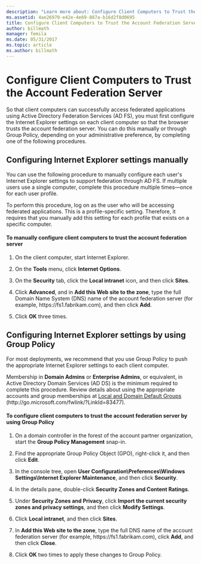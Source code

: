 ```yaml
---
description: "Learn more about: Configure Client Computers to Trust the Account Federation Server"
ms.assetid: 4ae26970-e42e-4e69-887a-b16d2f8d0695
title: Configure Client Computers to Trust the Account Federation Server
author: billmath
manager: femila
ms.date: 05/31/2017
ms.topic: article
ms.author: billmath
---
```


# Configure Client Computers to Trust the Account Federation Server

So that client computers can successfully access federated applications using Active Directory Federation Services \(AD FS\), you must first configure the Internet Explorer settings on each client computer so that the browser trusts the account federation server. You can do this manually or through Group Policy, depending on your administrative preference, by completing one of the following procedures.

## Configuring Internet Explorer settings manually
You can use the following procedure to manually configure each user's Internet Explorer settings to support federation through AD FS. If multiple users use a single computer, complete this procedure multiple times—once for each user profile.

To perform this procedure, log on as the user who will be accessing federated applications. This is a profile\-specific setting. Therefore, it requires that you manually add this setting for each profile that exists on a specific computer.

#### To manually configure client computers to trust the account federation server

1.  On the client computer, start Internet Explorer.

2.  On the **Tools** menu, click **Internet Options**.

3.  On the **Security** tab, click the **Local intranet** icon, and then click **Sites**.

4.  Click **Advanced**, and in **Add this Web site to the zone**, type the full Domain Name System \(DNS\) name of the account federation server \(for example, https:\/\/fs1.fabrikam.com\), and then click **Add**.

5.  Click **OK** three times.

## Configuring Internet Explorer settings by using Group Policy
For most deployments, we recommend that you use Group Policy to push the appropriate Internet Explorer settings to each client computer.

Membership in **Domain Admins** or **Enterprise Admins**, or equivalent, in Active Directory Domain Services \(AD DS\) is the minimum required to complete this procedure.  Review details about using the appropriate accounts and group memberships at [Local and Domain Default Groups](https://go.microsoft.com/fwlink/?LinkId=83477) \(http:\/\/go.microsoft.com\/fwlink\/?LinkId\=83477\).

#### To configure client computers to trust the account federation server by using Group Policy

1.  On a domain controller in the forest of the account partner organization, start the **Group Policy Management** snap\-in.

2.  Find the appropriate Group Policy Object \(GPO\), right\-click it, and then click **Edit**.

3.  In the console tree, open **User Configuration\\Preferences\\Windows Settings\\Internet Explorer Maintenance**, and then click **Security**.

4.  In the details pane, double\-click **Security Zones and Content Ratings**.

5.  Under **Security Zones and Privacy**, click **Import the current security zones and privacy settings**, and then click **Modify Settings**.

6.  Click **Local intranet**, and then click **Sites**.

7.  In **Add this Web site to the zone**, type the full DNS name of the account federation server \(for example, https:\/\/fs1.fabrikam.com\), click **Add**, and then click **Close**.

8.  Click **OK** two times to apply these changes to Group Policy.

